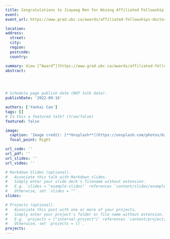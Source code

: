 ```yaml
---
title: Congratulations to Jiayang Ren for Wining Affiliated Fellowship
event: 
event_url: https://www.grad.ubc.ca/awards/affiliated-fellowships-doctoral-program

location:  
address:
  street:  
  city:  
  region:  
  postcode:  
  country:  

summary: View [“Award”](https://www.grad.ubc.ca/awards/affiliated-fellowships-doctoral-program)
abstract:  


 

# Schedule page publish date (NOT talk date).
publishDate: '2022-09-16'

authors: ['Yankai Cao']
tags: []
# Is this a featured talk? (true/false)
featured: false

image:
  caption: 'Image credit: [**Unsplash**](https://unsplash.com/photos/bzdhc5b3Bxs)'
  focal_point: Right

url_code: ''
url_pdf: '' 
url_slides: ''
url_video: ''

# Markdown Slides (optional).
#   Associate this talk with Markdown slides.
#   Simply enter your slide deck's filename without extension.
#   E.g. `slides = "example-slides"` references `content/slides/example-slides.md`.
#   Otherwise, set `slides = ""`.
slides:

# Projects (optional).
#   Associate this post with one or more of your projects.
#   Simply enter your project's folder or file name without extension.
#   E.g. `projects = ["internal-project"]` references `content/project/deep-learning/index.md`.
#   Otherwise, set `projects = []`.
projects:
---
```

